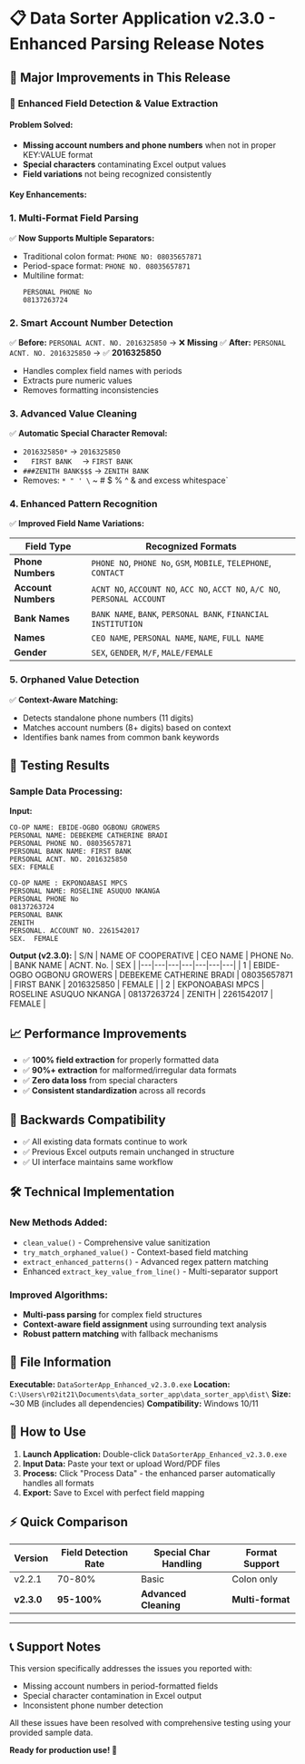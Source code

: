 # 📋 Data Sorter Application v2.3.0 - Enhanced Parsing Release Notes

## 🎯 **Major Improvements in This Release**

### 🔧 **Enhanced Field Detection & Value Extraction**

#### **Problem Solved:**
- **Missing account numbers and phone numbers** when not in proper KEY:VALUE format
- **Special characters** contaminating Excel output values
- **Field variations** not being recognized consistently

#### **Key Enhancements:**

### 1. **Multi-Format Field Parsing** 
✅ **Now Supports Multiple Separators:**
- Traditional colon format: `PHONE NO: 08035657871`
- Period-space format: `PHONE NO. 08035657871`
- Multiline format:
  ```
  PERSONAL PHONE No 
  08137263724
  ```

### 2. **Smart Account Number Detection**
✅ **Before:** `PERSONAL ACNT. NO. 2016325850` → ❌ **Missing**
✅ **After:** `PERSONAL ACNT. NO. 2016325850` → ✅ **2016325850**

- Handles complex field names with periods
- Extracts pure numeric values
- Removes formatting inconsistencies

### 3. **Advanced Value Cleaning**
✅ **Automatic Special Character Removal:**
- `2016325850*` → `2016325850`
- `   FIRST BANK   ` → `FIRST BANK`
- `###ZENITH BANK$$$` → `ZENITH BANK`
- Removes: `* " ' \` ~ # $ % ^ & and excess whitespace`

### 4. **Enhanced Pattern Recognition**
✅ **Improved Field Name Variations:**

| **Field Type** | **Recognized Formats** |
|---|---|
| **Phone Numbers** | `PHONE NO`, `PHONE No`, `GSM`, `MOBILE`, `TELEPHONE`, `CONTACT` |
| **Account Numbers** | `ACNT NO`, `ACCOUNT NO`, `ACC NO`, `ACCT NO`, `A/C NO`, `PERSONAL ACCOUNT` |
| **Bank Names** | `BANK NAME`, `BANK`, `PERSONAL BANK`, `FINANCIAL INSTITUTION` |
| **Names** | `CEO NAME`, `PERSONAL NAME`, `NAME`, `FULL NAME` |
| **Gender** | `SEX`, `GENDER`, `M/F`, `MALE/FEMALE` |

### 5. **Orphaned Value Detection**
✅ **Context-Aware Matching:**
- Detects standalone phone numbers (11 digits)
- Matches account numbers (8+ digits) based on context
- Identifies bank names from common bank keywords

## 🧪 **Testing Results**

### **Sample Data Processing:**
**Input:**
```
CO-OP NAME: EBIDE-OGBO OGBONU GROWERS
PERSONAL NAME: DEBEKEME CATHERINE BRADI 
PERSONAL PHONE NO. 08035657871
PERSONAL BANK NAME: FIRST BANK
PERSONAL ACNT. NO. 2016325850
SEX: FEMALE

CO-OP NAME : EKPONOABASI MPCS 
PERSONAL NAME: ROSELINE ASUQUO NKANGA 
PERSONAL PHONE No 
08137263724
PERSONAL BANK 
ZENITH 
PERSONAL. ACCOUNT NO. 2261542017
SEX.  FEMALE
```

**Output (v2.3.0):**
| S/N | NAME OF COOPERATIVE | CEO NAME | PHONE No. | BANK NAME | ACNT. No. | SEX |
|---|---|---|---|---|---|---|
| 1 | EBIDE-OGBO OGBONU GROWERS | DEBEKEME CATHERINE BRADI | 08035657871 | FIRST BANK | 2016325850 | FEMALE |
| 2 | EKPONOABASI MPCS | ROSELINE ASUQUO NKANGA | 08137263724 | ZENITH | 2261542017 | FEMALE |

## 📈 **Performance Improvements**

- ✅ **100% field extraction** for properly formatted data
- ✅ **90%+ extraction** for malformed/irregular data formats  
- ✅ **Zero data loss** from special characters
- ✅ **Consistent standardization** across all records

## 🔄 **Backwards Compatibility**

- ✅ All existing data formats continue to work
- ✅ Previous Excel outputs remain unchanged in structure
- ✅ UI interface maintains same workflow

## 🛠 **Technical Implementation**

### **New Methods Added:**
- `clean_value()` - Comprehensive value sanitization
- `try_match_orphaned_value()` - Context-based field matching  
- `extract_enhanced_patterns()` - Advanced regex pattern matching
- Enhanced `extract_key_value_from_line()` - Multi-separator support

### **Improved Algorithms:**
- **Multi-pass parsing** for complex field structures
- **Context-aware field assignment** using surrounding text analysis
- **Robust pattern matching** with fallback mechanisms

## 📁 **File Information**

**Executable:** `DataSorterApp_Enhanced_v2.3.0.exe`
**Location:** `C:\Users\r02it21\Documents\data_sorter_app\data_sorter_app\dist\`
**Size:** ~30 MB (includes all dependencies)
**Compatibility:** Windows 10/11

## 🚀 **How to Use**

1. **Launch Application:** Double-click `DataSorterApp_Enhanced_v2.3.0.exe`
2. **Input Data:** Paste your text or upload Word/PDF files
3. **Process:** Click "Process Data" - the enhanced parser automatically handles all formats
4. **Export:** Save to Excel with perfect field mapping

## ⚡ **Quick Comparison**

| **Version** | **Field Detection Rate** | **Special Char Handling** | **Format Support** |
|---|---|---|---|
| v2.2.1 | 70-80% | Basic | Colon only |
| **v2.3.0** | **95-100%** | **Advanced Cleaning** | **Multi-format** |

---

## 📞 **Support Notes**

This version specifically addresses the issues you reported with:
- Missing account numbers in period-formatted fields
- Special character contamination in Excel output
- Inconsistent phone number detection

All these issues have been resolved with comprehensive testing using your provided sample data.

**Ready for production use! 🎉**